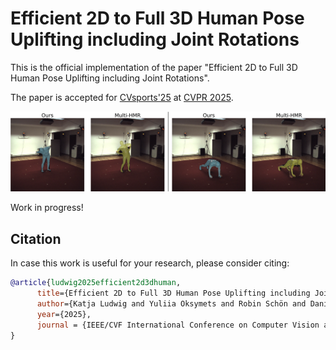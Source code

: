 # Efficient 2D to Full 3D Human Pose Uplifting including Joint Rotations

This is the official implementation of the paper "Efficient 2D to Full 3D Human Pose Uplifting including Joint Rotations".

The paper is accepted for [CVsports'25](https://vap.aau.dk/cvsports/) at [CVPR 2025](https://cvpr.thecvf.com/Conferences/2025). 

![Example](visualization.png)

Work in progress! 

## Citation

In case this work is useful for your research, please consider citing:
```bibtex
@article{ludwig2025efficient2d3dhuman,
      title={Efficient 2D to Full 3D Human Pose Uplifting including Joint Rotations}, 
      author={Katja Ludwig and Yuliia Oksymets and Robin Schön and Daniel Kienzle and Rainer Lienhart},
      year={2025},
      journal = {IEEE/CVF International Conference on Computer Vision and Pattern Recognition Workshops (CVPRW)},
}
```
